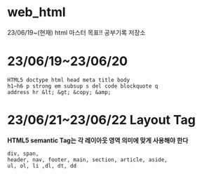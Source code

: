 # web_html
23/06/19~(현재) html 마스터 목표!! 공부기록 저장소

# 23/06/19~23/06/20
```
HTML5 doctype html head meta title body 
h1~h6 p strong em subsup s del code blockquote q 
address hr &lt; &gt; &copy; &amp;
```

# 23/06/21~23/06/22 Layout Tag
**HTML5 semantic Tag는 각 레이아웃 영역 의미에 맞게 사용해야 한다**
```
div, span,
header, nav, footer, main, section, article, aside,
ul, ol, li ,dl, dt, dd
```
